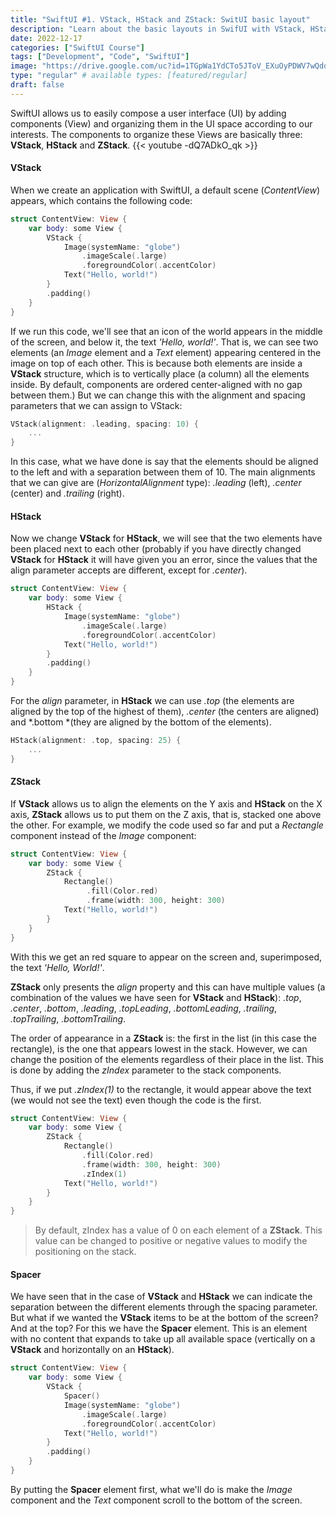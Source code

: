 ```yaml
---
title: "SwiftUI #1. VStack, HStack and ZStack: SwitUI basic layout"
description: "Learn about the basic layouts in SwifUI with VStack, HStack, ZStack and Spacer."
date: 2022-12-17
categories: ["SwiftUI Course"]
tags: ["Development", "Code", "SwiftUI"]
image: "https://drive.google.com/uc?id=1TGpWa1YdCTo5JToV_EXuOyPDWV7wQdqe"
type: "regular" # available types: [featured/regular]
draft: false
---
```


SwiftUI allows us to easily compose a user interface (UI) by adding components (View) and organizing them in the UI space according to our interests.
The components to organize these Views are basically three: **VStack**, **HStack** and **ZStack**.
{{< youtube -dQ7ADkO_qk >}}

#### VStack
When we create an application with SwiftUI, a default scene (*ContentView*) appears, which contains the following code:
```swift
struct ContentView: View {
    var body: some View {
        VStack {
            Image(systemName: "globe")
                .imageScale(.large)
                .foregroundColor(.accentColor)
            Text("Hello, world!")
        }
        .padding()
    }
}
```
If we run this code, we'll see that an icon of the world appears in the middle of the screen, and below it, the text *'Hello, world!'*. That is, we can see two elements (an *Image* element and a *Text* element) appearing centered in the image on top of each other.
This is because both elements are inside a **VStack** structure, which is to vertically place (a column) all the elements inside.
By default, components are ordered center-aligned with no gap between them.) But we can change this with the alignment and spacing parameters that we can assign to VStack:

```swift
VStack(alignment: .leading, spacing: 10) {
    ...
}
```
In this case, what we have done is say that the elements should be aligned to the left and with a separation between them of 10.
The main alignments that we can give are (*HorizontalAlignment* type): *.leading* (left), *.center* (center) and *.trailing* (right).

#### HStack
Now we change **VStack** for **HStack**, we will see that the two elements have been placed next to each other (probably if you have directly changed **VStack** for **HStack** it will have given you an error, since the values that the align parameter accepts are different, except for *.center*).
```swift
struct ContentView: View {
    var body: some View {
        HStack {
            Image(systemName: "globe")
                .imageScale(.large)
                .foregroundColor(.accentColor)
            Text("Hello, world!")
        }
        .padding()
    }
}
```
For the *align* parameter, in **HStack** we can use *.top* (the elements are aligned by the top of the highest of them), *.center* (the centers are aligned) and *.bottom *(they are aligned by the bottom of the elements).
```swift
HStack(alignment: .top, spacing: 25) {  
    ...
}
```

#### ZStack
If **VStack** allows us to align the elements on the Y axis and **HStack** on the X axis, **ZStack** allows us to put them on the Z axis, that is, stacked one above the other.
For example, we modify the code used so far and put a *Rectangle* component instead of the *Image* component:

```swift
struct ContentView: View {
    var body: some View {
        ZStack {
            Rectangle()
                 .fill(Color.red)
                 .frame(width: 300, height: 300)
            Text("Hello, world!")
        }
    }
}
```

With this we get an red square to appear on the screen and, superimposed, the text *'Hello, World!'*.

**ZStack** only presents the *align* property and this can have multiple values (a combination of the values we have seen for **VStack** and **HStack**): *.top*, *.center*, *.bottom*, *.leading*, *.topLeading*, *.bottomLeading*, *.trailing*, *.topTrailing*, *.bottomTrailing*.

The order of appearance in a **ZStack** is: the first in the list (in this case the rectangle), is the one that appears lowest in the stack. However, we can change the position of the elements regardless of their place in the list. This is done by adding the *zIndex* parameter to the stack components.

Thus, if we put *.zIndex(1)* to the rectangle, it would appear above the text (we would not see the text) even though the code is the first.

```swift
struct ContentView: View {
    var body: some View {
        ZStack {
            Rectangle()
                .fill(Color.red)
                .frame(width: 300, height: 300)
                .zIndex(1)
            Text("Hello, world!")
        }
    }
}
```

> By default, zIndex has a value of 0 on each element of a **ZStack**. This value can be changed to positive or negative values to modify the positioning on the stack.
#### Spacer
We have seen that in the case of **VStack** and **HStack** we can indicate the separation between the different elements through the spacing parameter. But what if we wanted the **VStack** items to be at the bottom of the screen? And at the top?
For this we have the **Spacer** element. This is an element with no content that expands to take up all available space (vertically on a **VStack** and horizontally on an **HStack**).

```swift
struct ContentView: View {
    var body: some View {
        VStack {
            Spacer()
            Image(systemName: "globe")
                .imageScale(.large)
                .foregroundColor(.accentColor)
            Text("Hello, world!")
        }
        .padding()
    }
}
```
By putting the **Spacer** element first, what we'll do is make the *Image* component and the *Text* component scroll to the bottom of the screen.
